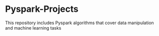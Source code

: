 # Pyspark-Projects
This repository includes Pyspark algorithms that cover data manipulation and machine learning tasks
